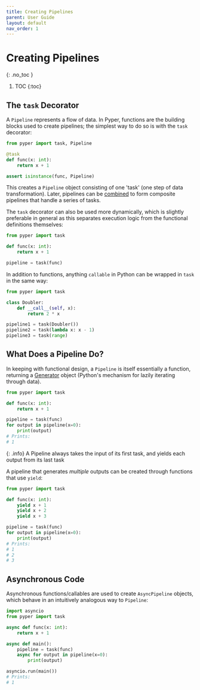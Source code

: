 ```yaml
---
title: Creating Pipelines
parent: User Guide
layout: default
nav_order: 1
---
```


# Creating Pipelines
{: .no_toc }

1. TOC
{:toc}

## The `task` Decorator

A `Pipeline` represents a flow of data. In Pyper, functions are the building blocks used to create pipelines; the simplest way to do so is with the `task` decorator:

```python
from pyper import task, Pipeline

@task
def func(x: int):
    return x + 1

assert isinstance(func, Pipeline)
```

This creates a `Pipeline` object consisting of one 'task' (one step of data transformation). Later, pipelines can be [combined](CombiningPipelines) to form composite pipelines that handle a series of tasks.

The `task` decorator can also be used more dynamically, which is slightly preferable in general as this separates execution logic from the functional definitions themselves:

```python
from pyper import task

def func(x: int):
    return x + 1

pipeline = task(func)
```

In addition to functions, anything `callable` in Python can be wrapped in `task` in the same way:

```python
from pyper import task

class Doubler:
    def __call__(self, x):
        return 2 * x

pipeline1 = task(Doubler())
pipeline2 = task(lambda x: x - 1)
pipeline3 = task(range)
```

## What Does a Pipeline Do?

In keeping with functional design, a `Pipeline` is itself essentially a function, returning a [Generator](https://wiki.python.org/moin/Generators) object (Python's mechanism for lazily iterating through data).

```python
from pyper import task

def func(x: int):
    return x + 1

pipeline = task(func)
for output in pipeline(x=0):
    print(output)
# Prints:
# 1
```

{: .info}
A Pipeline always takes the input of its first task, and yields each output from its last task

A pipeline that generates _multiple_ outputs can be created through functions that use `yield`:

```python
from pyper import task

def func(x: int):
    yield x + 1
    yield x + 2
    yield x + 3

pipeline = task(func)
for output in pipeline(x=0):
    print(output)
# Prints:
# 1
# 2
# 3
```

## Asynchronous Code

Asynchronous functions/callables are used to create `AsyncPipeline` objects, which behave in an intuitively analogous way to `Pipeline`:

```python
import asyncio
from pyper import task

async def func(x: int):
    return x + 1

async def main():
    pipeline = task(func)
    async for output in pipeline(x=0):
        print(output)

asyncio.run(main())
# Prints:
# 1
```